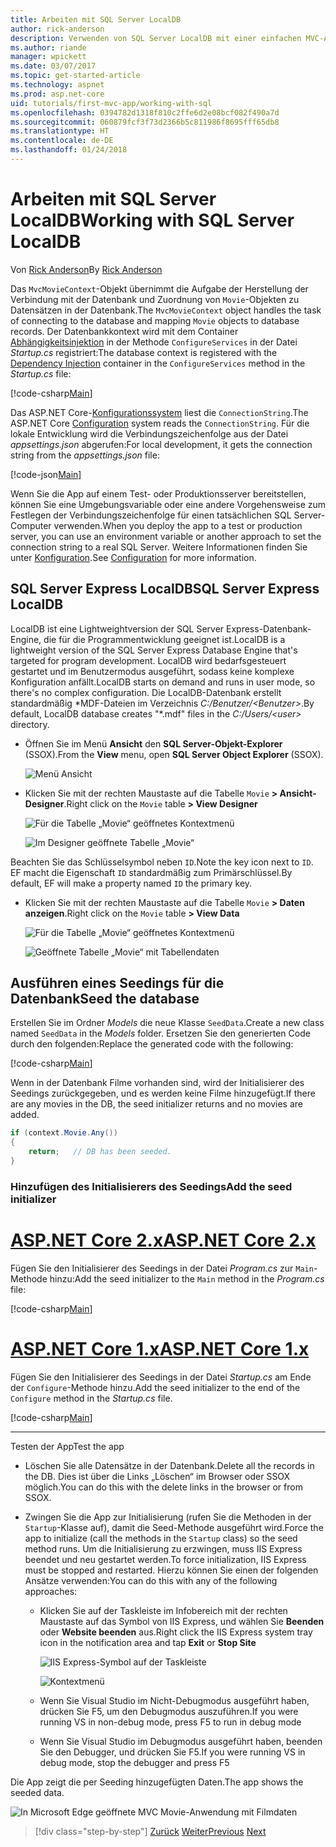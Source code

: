 ```yaml
---
title: Arbeiten mit SQL Server LocalDB
author: rick-anderson
description: Verwenden von SQL Server LocalDB mit einer einfachen MVC-App
ms.author: riande
manager: wpickett
ms.date: 03/07/2017
ms.topic: get-started-article
ms.technology: aspnet
ms.prod: asp.net-core
uid: tutorials/first-mvc-app/working-with-sql
ms.openlocfilehash: 0394782d1318f810c2ffe6d2e08bcf082f490a7d
ms.sourcegitcommit: 060879fcf3f73d2366b5c811986f8695fff65db8
ms.translationtype: HT
ms.contentlocale: de-DE
ms.lasthandoff: 01/24/2018
---
```

# <a name="working-with-sql-server-localdb"></a><span data-ttu-id="7a76a-103">Arbeiten mit SQL Server LocalDB</span><span class="sxs-lookup"><span data-stu-id="7a76a-103">Working with SQL Server LocalDB</span></span>

<span data-ttu-id="7a76a-104">Von [Rick Anderson](https://twitter.com/RickAndMSFT)</span><span class="sxs-lookup"><span data-stu-id="7a76a-104">By [Rick Anderson](https://twitter.com/RickAndMSFT)</span></span>

<span data-ttu-id="7a76a-105">Das `MvcMovieContext`-Objekt übernimmt die Aufgabe der Herstellung der Verbindung mit der Datenbank und Zuordnung von `Movie`-Objekten zu Datensätzen in der Datenbank.</span><span class="sxs-lookup"><span data-stu-id="7a76a-105">The `MvcMovieContext` object handles the task of connecting to the database and mapping `Movie` objects to database records.</span></span> <span data-ttu-id="7a76a-106">Der Datenbankkontext wird mit dem Container [Abhängigkeitsinjektion](xref:fundamentals/dependency-injection) in der Methode `ConfigureServices` in der Datei *Startup.cs* registriert:</span><span class="sxs-lookup"><span data-stu-id="7a76a-106">The database context is registered with the [Dependency Injection](xref:fundamentals/dependency-injection) container in the `ConfigureServices` method in the *Startup.cs* file:</span></span>

[!code-csharp[Main](../../tutorials/first-mvc-app/start-mvc/sample/MvcMovie/Startup.cs?name=ConfigureServices&highlight=6-7)]

<span data-ttu-id="7a76a-107">Das ASP.NET Core-[Konfigurationssystem](xref:fundamentals/configuration/index) liest die `ConnectionString`.</span><span class="sxs-lookup"><span data-stu-id="7a76a-107">The ASP.NET Core [Configuration](xref:fundamentals/configuration/index) system reads the `ConnectionString`.</span></span> <span data-ttu-id="7a76a-108">Für die lokale Entwicklung wird die Verbindungszeichenfolge aus der Datei *appsettings.json* abgerufen:</span><span class="sxs-lookup"><span data-stu-id="7a76a-108">For local development, it gets the connection string from the *appsettings.json* file:</span></span>

[!code-json[Main](start-mvc/sample/MvcMovie/appsettings.json?highlight=2&range=8-10)]

<span data-ttu-id="7a76a-109">Wenn Sie die App auf einem Test- oder Produktionsserver bereitstellen, können Sie eine Umgebungsvariable oder eine andere Vorgehensweise zum Festlegen der Verbindungszeichenfolge für einen tatsächlichen SQL Server-Computer verwenden.</span><span class="sxs-lookup"><span data-stu-id="7a76a-109">When you deploy the app to a test or production server, you can use an environment variable or another approach to set the connection string to a real SQL Server.</span></span> <span data-ttu-id="7a76a-110">Weitere Informationen finden Sie unter [Konfiguration](xref:fundamentals/configuration/index).</span><span class="sxs-lookup"><span data-stu-id="7a76a-110">See [Configuration](xref:fundamentals/configuration/index) for more information.</span></span>

## <a name="sql-server-express-localdb"></a><span data-ttu-id="7a76a-111">SQL Server Express LocalDB</span><span class="sxs-lookup"><span data-stu-id="7a76a-111">SQL Server Express LocalDB</span></span>

<span data-ttu-id="7a76a-112">LocalDB ist eine Lightweightversion der SQL Server Express-Datenbank-Engine, die für die Programmentwicklung geeignet ist.</span><span class="sxs-lookup"><span data-stu-id="7a76a-112">LocalDB is a lightweight version of the SQL Server Express Database Engine that's targeted for program development.</span></span> <span data-ttu-id="7a76a-113">LocalDB wird bedarfsgesteuert gestartet und im Benutzermodus ausgeführt, sodass keine komplexe Konfiguration anfällt.</span><span class="sxs-lookup"><span data-stu-id="7a76a-113">LocalDB starts on demand and runs in user mode, so there's no complex configuration.</span></span> <span data-ttu-id="7a76a-114">Die LocalDB-Datenbank erstellt standardmäßig \*MDF-Dateien im Verzeichnis *C:/Benutzer/\<Benutzer\>*.</span><span class="sxs-lookup"><span data-stu-id="7a76a-114">By default, LocalDB database creates "\*.mdf" files in the *C:/Users/\<user\>* directory.</span></span>

* <span data-ttu-id="7a76a-115">Öffnen Sie im Menü **Ansicht** den **SQL Server-Objekt-Explorer** (SSOX).</span><span class="sxs-lookup"><span data-stu-id="7a76a-115">From the **View** menu, open **SQL Server Object Explorer** (SSOX).</span></span>

  ![Menü Ansicht](working-with-sql/_static/ssox.png)

* <span data-ttu-id="7a76a-117">Klicken Sie mit der rechten Maustaste auf die Tabelle `Movie` **> Ansicht-Designer**.</span><span class="sxs-lookup"><span data-stu-id="7a76a-117">Right click on the `Movie` table **> View Designer**</span></span>

  ![Für die Tabelle „Movie“ geöffnetes Kontextmenü](working-with-sql/_static/design.png)

  ![Im Designer geöffnete Tabelle „Movie“](working-with-sql/_static/dv.png)

<span data-ttu-id="7a76a-120">Beachten Sie das Schlüsselsymbol neben `ID`.</span><span class="sxs-lookup"><span data-stu-id="7a76a-120">Note the key icon next to `ID`.</span></span> <span data-ttu-id="7a76a-121">EF macht die Eigenschaft `ID` standardmäßig zum Primärschlüssel.</span><span class="sxs-lookup"><span data-stu-id="7a76a-121">By default, EF will make a property named `ID` the primary key.</span></span>

* <span data-ttu-id="7a76a-122">Klicken Sie mit der rechten Maustaste auf die Tabelle `Movie` **> Daten anzeigen**.</span><span class="sxs-lookup"><span data-stu-id="7a76a-122">Right click on the `Movie` table **> View Data**</span></span>

  ![Für die Tabelle „Movie“ geöffnetes Kontextmenü](working-with-sql/_static/ssox2.png)

  ![Geöffnete Tabelle „Movie“ mit Tabellendaten](working-with-sql/_static/vd22.png)

## <a name="seed-the-database"></a><span data-ttu-id="7a76a-125">Ausführen eines Seedings für die Datenbank</span><span class="sxs-lookup"><span data-stu-id="7a76a-125">Seed the database</span></span>

<span data-ttu-id="7a76a-126">Erstellen Sie im Ordner *Models* die neue Klasse `SeedData`.</span><span class="sxs-lookup"><span data-stu-id="7a76a-126">Create a new class named `SeedData` in the *Models* folder.</span></span> <span data-ttu-id="7a76a-127">Ersetzen Sie den generierten Code durch den folgenden:</span><span class="sxs-lookup"><span data-stu-id="7a76a-127">Replace the generated code with the following:</span></span>

[!code-csharp[Main](start-mvc/sample/MvcMovie/Models/SeedData.cs?name=snippet_1)]

<span data-ttu-id="7a76a-128">Wenn in der Datenbank Filme vorhanden sind, wird der Initialisierer des Seedings zurückgegeben, und es werden keine Filme hinzugefügt.</span><span class="sxs-lookup"><span data-stu-id="7a76a-128">If there are any movies in the DB, the seed initializer returns and no movies are added.</span></span>

```csharp
if (context.Movie.Any())
{
    return;   // DB has been seeded.
}
```

<a name="si"></a>
### <a name="add-the-seed-initializer"></a><span data-ttu-id="7a76a-129">Hinzufügen des Initialisierers des Seedings</span><span class="sxs-lookup"><span data-stu-id="7a76a-129">Add the seed initializer</span></span>

# <a name="aspnet-core-2xtabaspnetcore2x"></a>[<span data-ttu-id="7a76a-130">ASP.NET Core 2.x</span><span class="sxs-lookup"><span data-stu-id="7a76a-130">ASP.NET Core 2.x</span></span>](#tab/aspnetcore2x)

<span data-ttu-id="7a76a-131">Fügen Sie den Initialisierer des Seedings in der Datei *Program.cs* zur `Main`-Methode hinzu:</span><span class="sxs-lookup"><span data-stu-id="7a76a-131">Add the seed initializer to the `Main` method in the *Program.cs* file:</span></span>

[!code-csharp[Main](start-mvc/sample/MvcMovie/Program.cs?highlight=6,14-32)]

# <a name="aspnet-core-1xtabaspnetcore1x"></a>[<span data-ttu-id="7a76a-132">ASP.NET Core 1.x</span><span class="sxs-lookup"><span data-stu-id="7a76a-132">ASP.NET Core 1.x</span></span>](#tab/aspnetcore1x)

<span data-ttu-id="7a76a-133">Fügen Sie den Initialisierer des Seedings in der Datei *Startup.cs* am Ende der `Configure`-Methode hinzu.</span><span class="sxs-lookup"><span data-stu-id="7a76a-133">Add the seed initializer to the end of the `Configure` method in the *Startup.cs* file.</span></span>

[!code-csharp[Main](start-mvc/sample/MvcMovie/Startup.cs?highlight=9&name=snippet_seed)]

---

<span data-ttu-id="7a76a-134">Testen der App</span><span class="sxs-lookup"><span data-stu-id="7a76a-134">Test the app</span></span>

* <span data-ttu-id="7a76a-135">Löschen Sie alle Datensätze in der Datenbank.</span><span class="sxs-lookup"><span data-stu-id="7a76a-135">Delete all the records in the DB.</span></span> <span data-ttu-id="7a76a-136">Dies ist über die Links „Löschen“ im Browser oder SSOX möglich.</span><span class="sxs-lookup"><span data-stu-id="7a76a-136">You can do this with the delete links in the browser or from SSOX.</span></span>
* <span data-ttu-id="7a76a-137">Zwingen Sie die App zur Initialisierung (rufen Sie die Methoden in der `Startup`-Klasse auf), damit die Seed-Methode ausgeführt wird.</span><span class="sxs-lookup"><span data-stu-id="7a76a-137">Force the app to initialize (call the methods in the `Startup` class) so the seed method runs.</span></span> <span data-ttu-id="7a76a-138">Um die Initialisierung zu erzwingen, muss IIS Express beendet und neu gestartet werden.</span><span class="sxs-lookup"><span data-stu-id="7a76a-138">To force initialization, IIS Express must be stopped and restarted.</span></span> <span data-ttu-id="7a76a-139">Hierzu können Sie einen der folgenden Ansätze verwenden:</span><span class="sxs-lookup"><span data-stu-id="7a76a-139">You can do this with any of the following approaches:</span></span>

  * <span data-ttu-id="7a76a-140">Klicken Sie auf der Taskleiste im Infobereich mit der rechten Maustaste auf das Symbol von IIS Express, und wählen Sie **Beenden** oder **Website beenden** aus.</span><span class="sxs-lookup"><span data-stu-id="7a76a-140">Right click the IIS Express system tray icon in the notification area and tap **Exit** or **Stop Site**</span></span>

    ![IIS Express-Symbol auf der Taskleiste](working-with-sql/_static/iisExIcon.png)

    ![Kontextmenü](working-with-sql/_static/stopIIS.png)

   * <span data-ttu-id="7a76a-143">Wenn Sie Visual Studio im Nicht-Debugmodus ausgeführt haben, drücken Sie F5, um den Debugmodus auszuführen.</span><span class="sxs-lookup"><span data-stu-id="7a76a-143">If you were running VS in non-debug mode, press F5 to run in debug mode</span></span>
   * <span data-ttu-id="7a76a-144">Wenn Sie Visual Studio im Debugmodus ausgeführt haben, beenden Sie den Debugger, und drücken Sie F5.</span><span class="sxs-lookup"><span data-stu-id="7a76a-144">If you were running VS in debug mode, stop the debugger and press F5</span></span>
   
<span data-ttu-id="7a76a-145">Die App zeigt die per Seeding hinzugefügten Daten.</span><span class="sxs-lookup"><span data-stu-id="7a76a-145">The app shows the seeded data.</span></span>

![In Microsoft Edge geöffnete MVC Movie-Anwendung mit Filmdaten](working-with-sql/_static/m55.png)

>[!div class="step-by-step"]
<span data-ttu-id="7a76a-147">[Zurück](adding-model.md)
[Weiter](controller-methods-views.md)</span><span class="sxs-lookup"><span data-stu-id="7a76a-147">[Previous](adding-model.md)
[Next](controller-methods-views.md)</span></span>  

